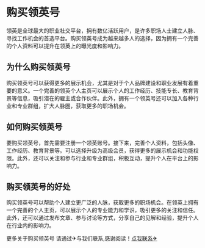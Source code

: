 # 购买领英号

领英是全球最大的职业社交平台，拥有数亿活跃用户，是许多职场人士建立人脉、寻找工作机会的首选平台。购买领英号成为越来越多人的选择，因为拥有一个完善的个人资料可以提升在领英上的曝光度和影响力。

## 为什么购买领英号

购买领英号可以获得更多的展示机会，尤其是对于个人品牌建设和职业发展有着重要的意义。一个完善的领英个人主页可以展示个人的工作经历、技能专长、教育背景等信息，吸引潜在的雇主或合作伙伴。此外，拥有一个领英号还可以加入各种行业和专业群组，扩大人脉圈，获取更多的职场机会。

## 如何购买领英号

要购买领英号，首先需要注册一个领英账号。接下来，完善个人资料，包括头像、工作经历、教育背景等。可以选择升级为高级会员，获得更多的展示机会和功能权限。此外，还可以关注和参与行业和专业群组，积极互动，提升个人在平台上的影响力。

## 购买领英号的好处

购买领英号可以帮助个人建立更广泛的人脉，获取更多的职场机会。在领英上拥有一个完善的个人主页，可以展示个人的专业能力和学识，吸引更多的关注和信任。此外，还可以通过发布文章、参与讨论等方式，分享自己的见解和经验，提升个人在行业内的影响力。

更多关于购买领英号 请通过✈与我们联系,感谢阅读！[点我联系✈](https://www.G208.com)